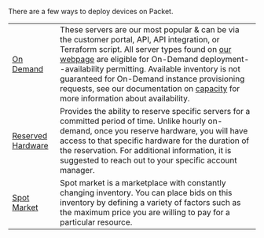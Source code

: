 <!-- <meta>
{
    "title":"Deployment Options",
    "description":"Learn more on deploment options on Packet",
    "tag":["Deployment", "Capacity"],
    "seo-title": "Packet Bare Metal Cloud Docs - Deployment Options",
    "seo-description": "Learn more on deploment options on Packet",
    "og-title": "Overview",
    "og-description": "Learn more on deploment options on Packet"
}
</meta> -->


There are a few ways to deploy devices on Packet.


|   |  |
| ------------- | ------------- |
|[On Demand](https://www.packet.com/developers/docs/getting-started/deployment-options/on-demand/) | These servers are our most popular & can be via the customer portal, API, API integration, or Terraform script. All server types found on [our webpage](https://www.packet.com/cloud/servers/) are eligible for On-Demand deployment--availability permitting. Available inventory is not guaranteed for On-Demand instance provisioning requests, see our documentation on [capacity](https://www.packet.com/developers/docs/getting-started/deployment-options/capacity/) for more information about availability. |
| [Reserved Hardware](https://www.packet.com/developers/docs/getting-started/deployment-options/reserved-hardware/) | Provides the ability to reserve specific servers for a committed period of time. Unlike hourly on-demand, once you reserve hardware, you will have access to that specific hardware for the duration of the reservation. For additional information, it is suggested to reach out to your specific account manager. | 
| [Spot Market](https://www.packet.com/developers/docs/getting-started/deployment-options/spot-market/) | Spot market is a marketplace with constantly changing inventory. You can place bids on this inventory by defining a variety of factors such as the maximum price you are willing to pay for a particular resource.
